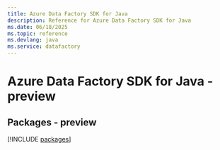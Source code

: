 ```yaml
---
title: Azure Data Factory SDK for Java
description: Reference for Azure Data Factory SDK for Java
ms.date: 06/18/2025
ms.topic: reference
ms.devlang: java
ms.service: datafactory
---
```

# Azure Data Factory SDK for Java - preview
## Packages - preview
[!INCLUDE [packages](data-factory-index.md)]